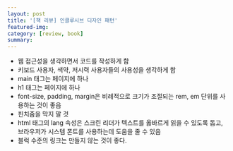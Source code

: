 ```yaml
---
layout: post
title: '[책 리뷰] 인클루시브 디자인 패턴'
featured-img: 
category: [review, book]
summary: 
---
```


- 웹 접근성을 생각하면서 코드를 작성하게 함
- 키보드 사용자, 색약, 저시력 사용자들의 사용성을 생각하게 함
- main 태그는 페이지에 하나
- h1 태그는 페이지에 하나
- font-size, padding, margin은 비례적으로 크기가 조절되는 rem, em 단위를 사용하는 것이 좋음
- 핀치줌을 막지 말 것
- html 태그의 lang 속성은 스크린 리더가 텍스트를 옳바르게 읽을 수 있도록 돕고, 브라우저가 시스템 폰트를 사용하는데 도움을 줄 수 있음
- 블럭 수준의 링크는 만들지 않는 것이 좋다.
